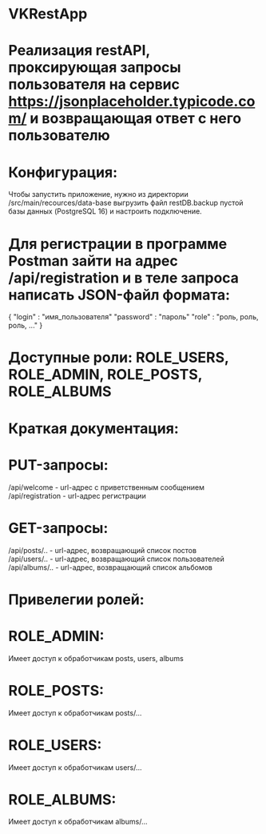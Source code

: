 # VKRestApp
# Реализация restAPI, проксирующая запросы пользователя на сервис https://jsonplaceholder.typicode.com/ и возвращающая ответ с него пользователю

# Конфигурация:
 Чтобы запустить приложение, нужно из директории /src/main/recources/data-base выгрузить файл restDB.backup пустой базы данных (PostgreSQL 16) и настроить подключение.

# Для регистрации в программе Postman зайти на адрес /api/registration и в теле запроса написать JSON-файл формата:
{
    "login" : "имя_пользователя"
    "password" : "пароль"
    "role" : "роль, роль, роль, ..."
}

# Доступные роли: ROLE_USERS, ROLE_ADMIN, ROLE_POSTS, ROLE_ALBUMS
# Краткая документация: 
# PUT-запросы:
 /api/welcome - url-адрес с приветственным сообщением  
 /api/registration - url-адрес регистрации  
# GET-запросы: 
 /api/posts/.. - url-адрес, возвращающий список постов  
 /api/users/.. - url-адрес, возвращающий список пользователей  
 /api/albums/.. - url-адрес, возвращающий список альбомов  
# Привелегии ролей: 
# ROLE_ADMIN: 
 Имеет доступ к обработчикам posts, users, albums
# ROLE_POSTS:
 Имеет доступ к обработчикам posts/...
# ROLE_USERS:
 Имеет доступ к обработчикам users/...
# ROLE_ALBUMS:
 Имеет доступ к обработчикам albums/...
